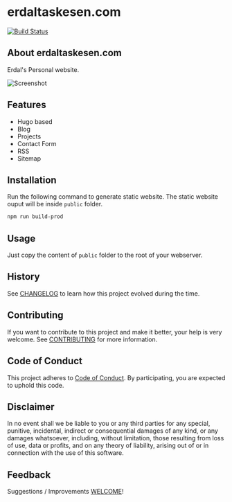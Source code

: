 # erdaltaskesen.com

[![Build Status](https://travis-ci.com/erdaltsksn/erdaltaskesen-com.svg?branch=master)](https://travis-ci.com/erdaltsksn/erdaltaskesen-com)

## About erdaltaskesen.com

Erdal's Personal website.

![Screenshot](/media/screenshot.png)

## Features

- Hugo based
- Blog
- Projects
- Contact Form
- RSS
- Sitemap

## Installation

Run the following command to generate static website. The static website ouput
will be inside `public` folder.

```sh
npm run build-prod
```

## Usage

Just copy the content of `public` folder to the root of your webserver.

## History

See [CHANGELOG](docs/CHANGELOG.md) to learn how this project evolved during the
time.

## Contributing

If you want to contribute to this project and make it better, your help is very
welcome. See [CONTRIBUTING](docs/CONTRIBUTING.md) for more information.

## Code of Conduct

This project adheres to [Code of Conduct](docs/CODE_OF_CONDUCT.md). By
participating, you are expected to uphold this code.

## Disclaimer

In no event shall we be liable to you or any third parties for any special,
punitive, incidental, indirect or consequential damages of any kind, or any
damages whatsoever, including, without limitation, those resulting from loss of
use, data or profits, and on any theory of liability, arising out of or in
connection with the use of this software.

## Feedback

Suggestions / Improvements [WELCOME]!

[WELCOME]: https://github.com/erdaltsksn/erdaltaskesen-com/issues

